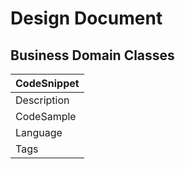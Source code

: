 # Design Document

## Business Domain Classes

| CodeSnippet  |
| ------------ |
| Description  |
| CodeSample   |
| Language     |
| Tags         |
